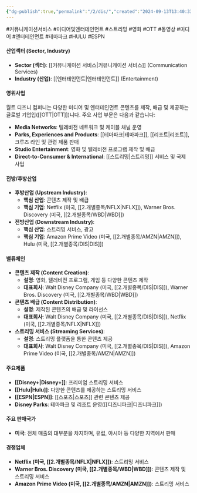 ```yaml
---
{"dg-publish":true,"permalink":"/2/dis/","created":"2024-09-13T13:40:33.648+09:00","updated":"2025-06-03T20:05:58.723+09:00"}
---
```


#커뮤니케이션서비스 #미디어및엔터테인먼트 #스트리밍 #영화 #OTT #동영상 #미디어 #엔터테인먼트 #테마파크 #HULU #ESPN


#### 산업섹터 (Sector, Industry)

- **Sector (섹터)**: [[커뮤니케이션 서비스\|커뮤니케이션 서비스]] (Communication Services)
- **Industry (산업)**: [[엔터테인먼트\|엔터테인먼트]] (Entertainment)

#### 영위사업

월트 디즈니 컴퍼니는 다양한 미디어 및 엔터테인먼트 콘텐츠를 제작, 배급 및 제공하는 글로벌 기업입([[OTT\|OTT]])니다. 주요 사업 부문은 다음과 같습니다:

- **Media Networks**: 텔레비전 네트워크 및 케이블 채널 운영
- **Parks, Experiences and Products**: [[테마파크\|테마파크]], [[리조트\|리조트]], 크루즈 라인 및 관련 제품 판매
- **Studio Entertainment**: 영화 및 텔레비전 프로그램 제작 및 배급
- **Direct-to-Consumer & International**: [[스트리밍\|스트리밍]] 서비스 및 국제 사업

#### 전방/후방산업

- **후방산업 (Upstream Industry)**:
    - **핵심 산업**: 콘텐츠 제작 및 배급
    - **핵심 기업**: Netflix (미국, [[2.개별종목/NFLX\|NFLX]]), Warner Bros. Discovery (미국, [[2.개별종목/WBD\|WBD]])
- **전방산업 (Downstream Industry)**:
    - **핵심 산업**: 스트리밍 서비스, 광고
    - **핵심 기업**: Amazon Prime Video (미국, [[2.개별종목/AMZN\|AMZN]]), Hulu (미국, [[2.개별종목/DIS\|DIS]])

#### 밸류체인

- **콘텐츠 제작 (Content Creation)**:
    - **설명**: 영화, 텔레비전 프로그램, 게임 등 다양한 콘텐츠 제작
    - **대표회사**: Walt Disney Company (미국, [[2.개별종목/DIS\|DIS]]), Warner Bros. Discovery (미국, [[2.개별종목/WBD\|WBD]])
- **콘텐츠 배급 (Content Distribution)**:
    - **설명**: 제작된 콘텐츠의 배급 및 라이선스
    - **대표회사**: Walt Disney Company (미국, [[2.개별종목/DIS\|DIS]]), Netflix (미국, [[2.개별종목/NFLX\|NFLX]])
- **스트리밍 서비스 (Streaming Services)**:
    - **설명**: 스트리밍 플랫폼을 통한 콘텐츠 제공
    - **대표회사**: Walt Disney Company (미국, [[2.개별종목/DIS\|DIS]]), Amazon Prime Video (미국, [[2.개별종목/AMZN\|AMZN]])

#### 주요제품

- **[[Disney+\|Disney+]]**: 프리미엄 스트리밍 서비스
- **[[Hulu\|Hulu]]**: 다양한 콘텐츠를 제공하는 스트리밍 서비스
- **[[ESPN\|ESPN]]**: [[스포츠\|스포츠]] 관련 콘텐츠 제공
- **Disney Parks**: 테마파크 및 리조트 운영([[디즈니파크\|디즈니파크]])

#### 주요 판매국가

- **미국**: 전체 매출의 대부분을 차지하며, 유럽, 아시아 등 다양한 지역에서 판매

#### 경쟁업체

- **Netflix (미국, [[2.개별종목/NFLX\|NFLX]])**: 스트리밍 서비스
- **Warner Bros. Discovery (미국, [[2.개별종목/WBD\|WBD]])**: 콘텐츠 제작 및 스트리밍 서비스
- **Amazon Prime Video (미국, [[2.개별종목/AMZN\|AMZN]])**: 스트리밍 서비스